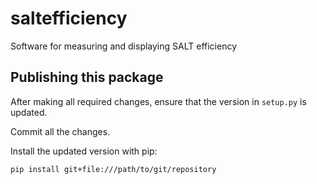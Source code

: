 # saltefficiency

Software for measuring and displaying SALT efficiency

## Publishing this package

After making all required changes, ensure that the version in `setup.py` is updated.

Commit all the changes.

Install the updated version with pip:

```bash
pip install git+file:///path/to/git/repository
```
